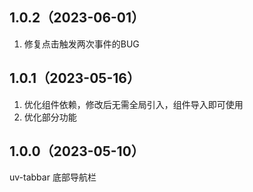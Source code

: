 ## 1.0.2（2023-06-01）
1. 修复点击触发两次事件的BUG 
## 1.0.1（2023-05-16）
1. 优化组件依赖，修改后无需全局引入，组件导入即可使用
2. 优化部分功能
## 1.0.0（2023-05-10）
uv-tabbar 底部导航栏 
